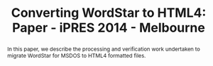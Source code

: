 ---
abstract: 'In this paper, we describe the processing and verification work undertaken
  to migrate WordStar for MSDOS to HTML4 formatted files.  '
creators:
- McKinney, Peter
- Gattuso, Jay
date: null
document_url: https://services.phaidra.univie.ac.at/api/object/o:378111/download
grand_parent: iPRES
institutions: []
keywords:
- preservation planning
- preservation action
- wordstar
- html
- significant properties
- acceptable change
- converters
landing_page_url: https://phaidra.univie.ac.at/o:378111
language: eng
layout: publication
license: CC BY-NC-SA 3.0 AT
notes_url: null
parent: iPRES 2014
presentation_url: null
size: 715244
source_name: iPRES
title: 'Converting WordStar to HTML4: Paper - iPRES 2014 - Melbourne'
type: paper
year: 2014
---